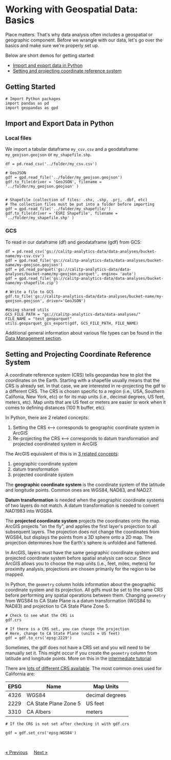 # Working with Geospatial Data: Basics

Place matters. That's why data analysis often includes a geospatial or geographic component. Before we wrangle with our data, let's go over the basics and make sure we're properly set up.

Below are short demos for getting started:
* [Import and export data in Python](#import-and-export-data-in-python)
* [Setting and projecting coordinate reference system](#setting-and-projecting-coordinate-reference-system)

## Getting Started

```
# Import Python packages
import pandas as pd
import geopandas as gpd
```

## Import and Export Data in Python
### **Local files**
We import a tabular dataframe `my_csv.csv` and a geodataframe `my_geojson.geojson` or `my_shapefile.shp`.
```
df = pd.read_csv('../folder/my_csv.csv')

# GeoJSON
gdf = gpd.read_file('../folder/my_geojson.geojson')
gdf.to_file(driver = 'GeoJSON', filename = '../folder/my_geojson.geojson' )


# Shapefile (collection of files: .shx, .shp, .prj, .dbf, etc)
# The collection files must be put into a folder before importing
gdf = gpd.read_file('../folder/my_shapefile/')
gdf.to_file(driver = 'ESRI Shapefile', filename = '../folder/my_shapefile.shp' )
```

### **GCS**
To read in our dataframe (df) and geodataframe (gdf) from GCS:

```
df = pd.read_csv('gs://calitp-analytics-data/data-analyses/bucket-name/my-csv.csv')
gdf = gpd.read_file('gs://calitp-analytics-data/data-analyses/bucket-name/my-geojson.geojson')
gdf = pd.read_parquet('gs://calitp-analytics-data/data-analyses/bucket-name/my-geojson.parquet', engine= 'auto')
gdf = gpd.read_file('gs://calitp-analytics-data/data-analyses/bucket-name/my-shapefile.zip')

# Write a file to GCS
gdf.to_file('gs://calitp-analytics-data/data-analyses/bucket-name/my-geojson.geojson', driver='GeoJSON')

#Using shared utils
GCS_FILE_PATH = "gs://calitp-analytics-data/data-analyses/"
FILE_NAME = "test_geoparquet"
utils.geoparquet_gcs_export(gdf, GCS_FILE_PATH, FILE_NAME)

```

Additional general information about various file types can be found in the [Data Management section](./data-management.md).


## Setting and Projecting Coordinate Reference System
A coordinate reference system (CRS) tells geopandas how to plot the coordinates on the Earth. Starting with a shapefile usually means that the CRS is already set. In that case, we are interested in re-projecting the gdf to a different CRS. The CRS is chosen specific to a region (i.e., USA, Southern Califonia, New York, etc) or for its map units (i.e., decimal degrees, US feet, meters, etc). Map units that are US feet or meters are easier to work when it comes to defining distances (100 ft buffer, etc).

In Python, there are 2 related concepts:
1. Setting the CRS <--> corresponds to geographic coordinate system in ArcGIS
2. Re-projecting the CRS <--> corresponds to datum transformation and projected coordinated system in ArcGIS



The ArcGIS equivalent of this is in [3 related concepts](https://pro.arcgis.com/en/pro-app/help/mapping/properties/coordinate-systems-and-projections.htm):
1. geographic coordinate system
2. datum transformation
3. projected coordinate system

The **geographic coordinate system** is the coordinate system of the latitude and longitude points. Common ones are WGS84, NAD83, and NAD27.

**Datum transformation** is needed when the geographic coordinate systems of two layers do not match. A datum transformation is needed to convert NAD1983 into WGS84.

The **projected coordinate system** projects the coordinates onto the map. ArcGIS projects "on the fly", and applies the first layer's projection to all subsequent layers. The projection does not change the coordinates from WGS84, but displays the points from a 3D sphere onto a 2D map. The projection determines how the Earth's sphere is unfolded and flattened.

In ArcGIS, layers must have the same geographic coordinate system and projected coordinate system before spatial analysis can occur. Since ArcGIS allows you to choose the map units (i.e., feet, miles, meters) for proximity analysis, projections are chosen primarily for the region to be mapped.

In Python, the `geometry` column holds information about the geographic coordinate system and its projection. All gdfs must be set to the same CRS before performing any spatial operations between them. Changing `geometry` from WGS84 to CA State Plane is a datum transformation (WGS84 to NAD83) and projection to CA State Plane Zone 5.

```
# Check to see what the CRS is
gdf.crs

# If there is a CRS set, you can change the projection
# Here, change to CA State Plane (units = US feet)
gdf = gdf.to_crs('epsg:2229')
```

Sometimes, the gdf does not have a CRS set and you will need to be manually set it. This might occur if you create the `geometry` column from latitude and longitude points. More on this in the [intermediate tutorial](./spatial-analysis-intermediate.md#Create-geometry-column-from-latitude-and-longitude-coordinates):

There are [lots of different CRS available](https://epsg.io). The most common ones used for California are:

| EPSG | Name | Map Units
| ---| ---- | --- |
| 4326 | WGS84 | decimal degrees
| 2229 | CA State Plane Zone 5 | US feet
| 3310 | CA Albers | meters

```
# If the CRS is not set after checking it with gdf.crs

gdf = gdf.set_crs('epsg:WGS84')

```

<br>

[« Previous](./data-analysis-intermediate.md) &nbsp; &nbsp; [Next »](./spatial-analysis-intro.md)
